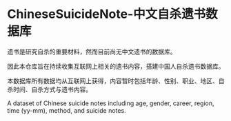 # ChineseSuicideNote-中文自杀遗书数据库

遗书是研究自杀的重要材料，然而目前尚无中文遗书的数据库。

因此本仓库旨在持续收集互联网上相关的遗书内容，搭建中国人自杀遗书数据库。

本数据库所有数据均从互联网上获得，内容暂时包括年龄、性别、职业、地区、自杀时间、自杀方式与遗书内容。

A dataset of Chinese suicide notes including age, gender, career, region, time (yy-mm), method, and suicide notes.
